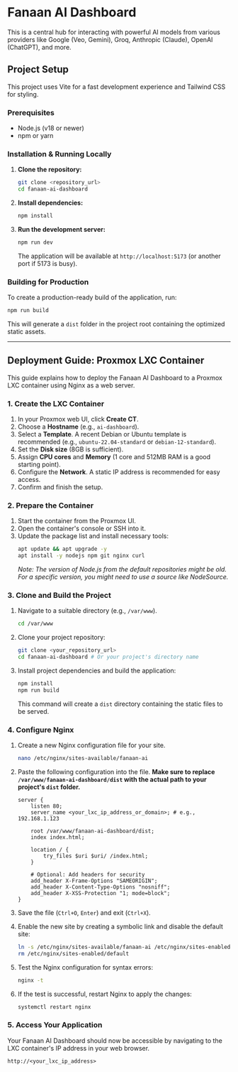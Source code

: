 # Fanaan AI Dashboard

This is a central hub for interacting with powerful AI models from various providers like Google (Veo, Gemini), Groq, Anthropic (Claude), OpenAI (ChatGPT), and more.

## Project Setup

This project uses Vite for a fast development experience and Tailwind CSS for styling.

### Prerequisites

- Node.js (v18 or newer)
- npm or yarn

### Installation & Running Locally

1.  **Clone the repository:**
    ```bash
    git clone <repository_url>
    cd fanaan-ai-dashboard
    ```

2.  **Install dependencies:**
    ```bash
    npm install
    ```

3.  **Run the development server:**
    ```bash
    npm run dev
    ```
    The application will be available at `http://localhost:5173` (or another port if 5173 is busy).

### Building for Production

To create a production-ready build of the application, run:

```bash
npm run build
```

This will generate a `dist` folder in the project root containing the optimized static assets.

---

## Deployment Guide: Proxmox LXC Container

This guide explains how to deploy the Fanaan AI Dashboard to a Proxmox LXC container using Nginx as a web server.

### 1. Create the LXC Container

1.  In your Proxmox web UI, click **Create CT**.
2.  Choose a **Hostname** (e.g., `ai-dashboard`).
3.  Select a **Template**. A recent Debian or Ubuntu template is recommended (e.g., `ubuntu-22.04-standard` or `debian-12-standard`).
4.  Set the **Disk size** (8GB is sufficient).
5.  Assign **CPU cores** and **Memory** (1 core and 512MB RAM is a good starting point).
6.  Configure the **Network**. A static IP address is recommended for easy access.
7.  Confirm and finish the setup.

### 2. Prepare the Container

1.  Start the container from the Proxmox UI.
2.  Open the container's console or SSH into it.
3.  Update the package list and install necessary tools:
    ```bash
    apt update && apt upgrade -y
    apt install -y nodejs npm git nginx curl
    ```
    *Note: The version of Node.js from the default repositories might be old. For a specific version, you might need to use a source like NodeSource.*

### 3. Clone and Build the Project

1.  Navigate to a suitable directory (e.g., `/var/www`).
    ```bash
    cd /var/www
    ```
2.  Clone your project repository:
    ```bash
    git clone <your_repository_url>
    cd fanaan-ai-dashboard # Or your project's directory name
    ```
3.  Install project dependencies and build the application:
    ```bash
    npm install
    npm run build
    ```
    This command will create a `dist` directory containing the static files to be served.

### 4. Configure Nginx

1.  Create a new Nginx configuration file for your site.
    ```bash
    nano /etc/nginx/sites-available/fanaan-ai
    ```

2.  Paste the following configuration into the file. **Make sure to replace `/var/www/fanaan-ai-dashboard/dist` with the actual path to your project's `dist` folder.**

    ```nginx
    server {
        listen 80;
        server_name <your_lxc_ip_address_or_domain>; # e.g., 192.168.1.123

        root /var/www/fanaan-ai-dashboard/dist;
        index index.html;

        location / {
            try_files $uri $uri/ /index.html;
        }

        # Optional: Add headers for security
        add_header X-Frame-Options "SAMEORIGIN";
        add_header X-Content-Type-Options "nosniff";
        add_header X-XSS-Protection "1; mode=block";
    }
    ```

3.  Save the file (`Ctrl+O`, `Enter`) and exit (`Ctrl+X`).

4.  Enable the new site by creating a symbolic link and disable the default site:
    ```bash
    ln -s /etc/nginx/sites-available/fanaan-ai /etc/nginx/sites-enabled/
    rm /etc/nginx/sites-enabled/default
    ```

5.  Test the Nginx configuration for syntax errors:
    ```bash
    nginx -t
    ```

6.  If the test is successful, restart Nginx to apply the changes:
    ```bash
    systemctl restart nginx
    ```

### 5. Access Your Application

Your Fanaan AI Dashboard should now be accessible by navigating to the LXC container's IP address in your web browser.
```
http://<your_lxc_ip_address>
```

